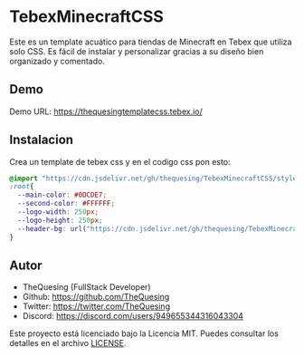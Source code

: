 # TebexMinecraftCSS

Este es un template acuático para tiendas de Minecraft en Tebex que utiliza solo CSS. Es fácil de instalar y personalizar gracias a su diseño bien organizado y comentado.

## Demo

Demo URL: https://thequesingtemplatecss.tebex.io/

## Instalacion

Crea un template de tebex css y en el codigo css pon esto:

```css
@import "https://cdn.jsdelivr.net/gh/thequesing/TebexMinecraftCSS/style.css";
:root{
  --main-color: #0DCDE7;
  --second-color: #FFFFFF;
  --logo-width: 250px;
  --logo-height: 250px;
  --header-bg: url("https://cdn.jsdelivr.net/gh/thequesing/TebexMinecraftCSS/header.jpg");
}
```

## Autor

- TheQuesing (FullStack Developer)
- Github: https://github.com/TheQuesing
- Twitter: https://twitter.com/TheQuesing
- Discord: https://discord.com/users/949655344316043304

Este proyecto está licenciado bajo la Licencia MIT. Puedes consultar los detalles en el archivo [LICENSE](https://github.com/thequesing/TebexMinecraftCSS/blob/main/LICENSE).
